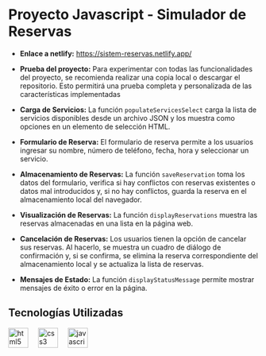 # Proyecto Javascript - Simulador de Reservas

- **Enlace a netlify:** https://sistem-reservas.netlify.app/

- **Prueba del proyecto:** Para experimentar con todas las funcionalidades del proyecto, se recomienda realizar una copia local o descargar el repositorio. Esto permitirá una prueba completa y personalizada de las características implementadas

- **Carga de Servicios:** La función `populateServicesSelect` carga la lista de servicios disponibles desde un archivo JSON y los muestra como opciones en un elemento de selección HTML.

- **Formulario de Reserva:** El formulario de reserva permite a los usuarios ingresar su nombre, número de teléfono, fecha, hora y seleccionar un servicio.

- **Almacenamiento de Reservas:** La función `saveReservation` toma los datos del formulario, verifica si hay conflictos con reservas existentes o datos mal introducidos y, si no hay conflictos, guarda la reserva en el almacenamiento local del navegador.

- **Visualización de Reservas:** La función `displayReservations` muestra las reservas almacenadas en una lista en la página web.

- **Cancelación de Reservas:** Los usuarios tienen la opción de cancelar sus reservas. Al hacerlo, se muestra un cuadro de diálogo de confirmación y, si se confirma, se elimina la reserva correspondiente del almacenamiento local y se actualiza la lista de reservas.

- **Mensajes de Estado:** La función `displayStatusMessage` permite mostrar mensajes de éxito o error en la página.

## Tecnologías Utilizadas

<div align="left">
  <img src="https://cdn.jsdelivr.net/gh/devicons/devicon/icons/html5/html5-original.svg" height="40" alt="html5 logo" />
  <img width="12" />
  <img src="https://cdn.jsdelivr.net/gh/devicons/devicon/icons/css3/css3-original.svg" height="40" alt="css3 logo" />
  <img width="12" />
  <img src="https://cdn.jsdelivr.net/gh/devicons/devicon/icons/javascript/javascript-original.svg" height="40" alt="javascript logo" />
  <img width="12" />
</div>
